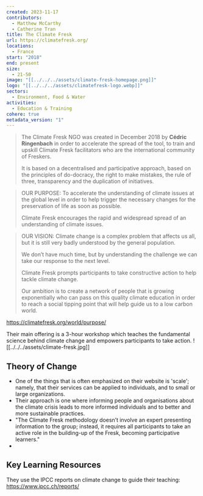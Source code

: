 ```yaml
---
created: 2023-11-17
contributors:
  - Matthew McCarthy
  - Catherine Tran
title: The Climate Fresk
url: https://climatefresk.org/
locations:
  - France
start: "2018"
end: present
size:
  - 21-50
image: "[[../../../assets/climate-fresk-homepage.png]]"
logo: "[[../../../assets/climatefresk-logo.webp]]"
sectors:
  - Environment, Food & Water
activities:
  - Education & Training
cohere: true
metadata_version: "1"
---
```

>The Climate Fresk NGO was created in December 2018 by **Cédric Ringenbach** in order to accelerate the spread of the tool, to train and upskill Climate Fresk facilitators who are the international community of Freskers.
>
>It is based on a decentralised and participative approach, based on the principles of do-docracy, the right to make mistakes, the rule of three, transparency and the duplication of initiatives.

>OUR PURPOSE: To accelerate the understanding of climate issues at the global level in order to help trigger the necessary changes for the preservation of life as soon as possible.
>
>Climate Fresk encourages the rapid and widespread spread of an understanding of climate issues. 

> OUR VISION: Climate change is a complex problem that affects us all, but it is still very badly understood by the general population.
>
>We don’t have much time, but by understanding the challenge we can take our response to the next level.
>
>Climate Fresk prompts participants to take constructive action to help tackle climate change.
>
>Our ambition is to create a network of people that is growing exponentially who can pass on this quality climate education in order to reach a social tipping point that will help guide us to a low carbon world.

https://climatefresk.org/world/purpose/

Their main offering is a 3-hour workshop which teaches the fundamental science behind climate change and empowers participants to take action.
![[../../../assets/climate-fresk.jpg]]
## Theory of Change

- One of the things that is often emphasized on their website is 'scale'; namely, that their services can be applied to individuals, and to small or large organizations. 
- Their approach is one where informing people and organisations about the climate crisis leads to more informed individuals and to better and more sustainable practices. 
- "The Climate Fresk methodology doesn’t involve an expert presenting information to the group; instead, it requires all participants to take an active role in the building-up of the Fresk, becoming participative learners."
- 
## Key Learning Resources

They use the IPCC reports on climate change to guide their teaching: https://www.ipcc.ch/reports/



